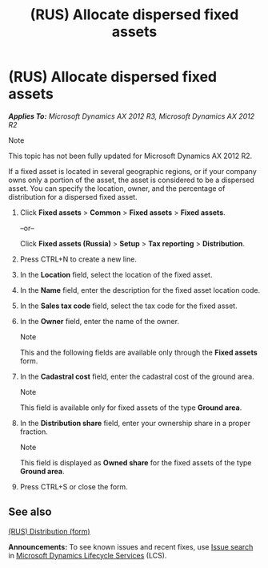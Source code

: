 ﻿---
title: (RUS) Allocate dispersed fixed assets
TOCTitle: (RUS) Allocate dispersed fixed assets
ms:assetid: 0f8f3286-eb99-4c53-b3e7-148f5dd83e2c
ms:mtpsurl: https://technet.microsoft.com/en-us/library/JJ711396(v=AX.60)
ms:contentKeyID: 49387214
ms.date: 04/18/2014
mtps_version: v=AX.60
---

# (RUS) Allocate dispersed fixed assets 


_**Applies To:** Microsoft Dynamics AX 2012 R3, Microsoft Dynamics AX 2012 R2_


> [!NOTE]
> <P>This topic has not been fully updated for Microsoft Dynamics AX 2012 R2.</P>



If a fixed asset is located in several geographic regions, or if your company owns only a portion of the asset, the asset is considered to be a dispersed asset. You can specify the location, owner, and the percentage of distribution for a dispersed fixed asset.

1.  Click **Fixed assets** \> **Common** \> **Fixed assets** \> **Fixed assets**.
    
    –or–
    
    Click **Fixed assets (Russia)** \> **Setup** \> **Tax reporting** \> **Distribution**.

2.  Press CTRL+N to create a new line.

3.  In the **Location** field, select the location of the fixed asset.

4.  In the **Name** field, enter the description for the fixed asset location code.

5.  In the **Sales tax code** field, select the tax code for the fixed asset.

6.  In the **Owner** field, enter the name of the owner.
    

    > [!NOTE]
    > <P>This and the following fields are available only through the <STRONG>Fixed assets</STRONG> form.</P>



7.  In the **Cadastral cost** field, enter the cadastral cost of the ground area.
    

    > [!NOTE]
    > <P>This field is available only for fixed assets of the type <STRONG>Ground area</STRONG>.</P>



8.  In the **Distribution share** field, enter your ownership share in a proper fraction.
    

    > [!NOTE]
    > <P>This field is displayed as <STRONG>Owned share</STRONG> for the fixed assets of the type <STRONG>Ground area</STRONG>.</P>



9.  Press CTRL+S or close the form.

## See also

[(RUS) Distribution (form)](https://technet.microsoft.com/en-us/library/jj678526\(v=ax.60\))

  
**Announcements:** To see known issues and recent fixes, use [Issue search](http://go.microsoft.com/fwlink/?linkid=389258) in [Microsoft Dynamics Lifecycle Services](http://go.microsoft.com/fwlink/?linkid=306505) (LCS).

